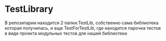 # TestLibrary
В репозитарии находится 2 папки:TestLib, собственно сама библиотека которая получилась, и еще TestForTestLib, где находится парочка тестов в виде проекта модульных тестов для нашей библиотеки
